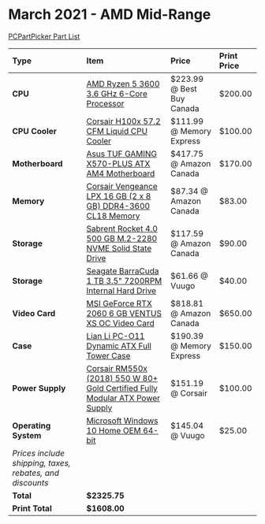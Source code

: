 # March 2021 - AMD Mid-Range

[PCPartPicker Part List](https://ca.pcpartpicker.com/list/w8xRwc)

Type|Item|Price|Print Price
:----|:----|:----|:----
**CPU** | [AMD Ryzen 5 3600 3.6 GHz 6-Core Processor](https://ca.pcpartpicker.com/product/9nm323/amd-ryzen-5-3600-36-thz-6-core-processor-100-100000031box) | $223.99 @ Best Buy Canada | $200.00
**CPU Cooler** | [Corsair H100x 57.2 CFM Liquid CPU Cooler](https://ca.pcpartpicker.com/product/8mJtt6/corsair-h100x-572-cfm-liquid-cpu-cooler-cw-9060040-ww) | $111.99 @ Memory Express | $100.00
**Motherboard** | [Asus TUF GAMING X570-PLUS ATX AM4 Motherboard](https://ca.pcpartpicker.com/product/whMTwP/asus-tuf-gaming-x570-plus-atx-am4-motherboard-tuf-gaming-x570-plus) | $417.75 @ Amazon Canada | $170.00
**Memory** | [Corsair Vengeance LPX 16 GB (2 x 8 GB) DDR4-3600 CL18 Memory](https://ca.pcpartpicker.com/product/VNJtt6/corsair-16-gb-2-x-8-gb-ddr4-3600-memory-cmk16gx4m2d3600c18) | $87.34 @ Amazon Canada | $83.00
**Storage** | [Sabrent Rocket 4.0 500 GB M.2-2280 NVME Solid State Drive](https://ca.pcpartpicker.com/product/PMbCmG/sabrent-rocket-40-500-gb-m2-2280-nvme-solid-state-drive-sb-rocket-nvme4-500) | $117.59 @ Amazon Canada | $90.00
**Storage** | [Seagate BarraCuda 1 TB 3.5" 7200RPM Internal Hard Drive](https://ca.pcpartpicker.com/product/44Gj4D/seagate-barracuda-1tb-35-7200rpm-internal-hard-drive-st1000dm010) | $61.66 @ Vuugo | $40.00
**Video Card** | [MSI GeForce RTX 2060 6 GB VENTUS XS OC Video Card](https://ca.pcpartpicker.com/product/QNn8TW/msi-geforce-rtx-2060-6-gb-ventus-xs-oc-video-card-geforce-rtx-2060-ventus-xs-6g-oc) | $818.81 @ Amazon Canada | $650.00
**Case** | [Lian Li PC-O11 Dynamic ATX Full Tower Case](https://ca.pcpartpicker.com/product/Hwkj4D/lian-li-pc-o11dx-atx-full-tower-case-pc-o11dx) | $190.39 @ Memory Express | $150.00
**Power Supply** | [Corsair RM550x (2018) 550 W 80+ Gold Certified Fully Modular ATX Power Supply](https://ca.pcpartpicker.com/product/bqVD4D/corsair-rmx-2018-550w-80-gold-certified-fully-modular-atx-power-supply-cp-9020177-na) | $151.19 @ Corsair | $100.00
**Operating System** | [Microsoft Windows 10 Home OEM 64-bit](https://ca.pcpartpicker.com/product/wtgPxr/microsoft-os-kw900140) | $145.04 @ Vuugo | $25.00
 | *Prices include shipping, taxes, rebates, and discounts* |
 | **Total** | **$2325.75**
 | **Print Total** | **$1608.00**
